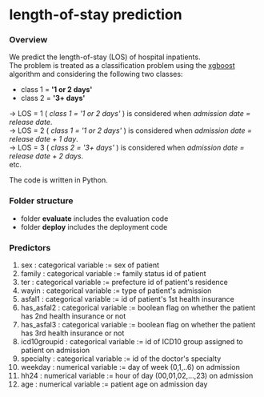 # length-of-stay prediction
### Overview
We predict the length-of-stay (LOS) of hospital inpatients.<br>
The problem is treated as a classification problem using the [xgboost](https://github.com/dmlc/xgboost/releases) algorithm and considering the following two classes:<br>
- class 1 = **'1 or 2 days'**<br>
- class 2 = **'3+ days'**<br>

&rarr; LOS = 1 ( _class 1 = '1 or 2 days'_ ) is considered when _admission date = release date_.<br>
&rarr; LOS = 2 ( _class 1 = '1 or 2 days'_ ) is considered when _admission date = release date + 1 day_.<br>
&rarr; LOS = 3 ( _class 2 = '3+ days'_ ) is considered when _admission date = release date + 2 days_.<br>
etc.

The code is written in Python.

### Folder structure
- folder **evaluate** includes the evaluation code
- folder **deploy** includes the deployment code

### Predictors
1. sex : categorical variable := sex of patient
1. family : categorical variable := family status id of patient
1. ter : categorical variable := prefecture id of patient's residence
1. wayin : categorical variable := type of patient's admission
1. asfal1 : categorical variable := id of patient's 1st health insurance
1. has_asfal2 : categorical variable := boolean flag on whether the patient has 2nd health insurance or not
1. has_asfal3 : categorical variable := boolean flag on whether the patient has 3rd health insurance or not
1. icd10groupid : categorical variable := id of ICD10 group assigned to patient on admission
1. specialty : categorical variable := id of the doctor's specialty
1. weekday : numerical variable := day of week (0,1,..6) on admission
1. hh24 : numerical variable := hour of day (00,01,02,...,23) on admission
1. age : numerical variable := patient age on admission day

